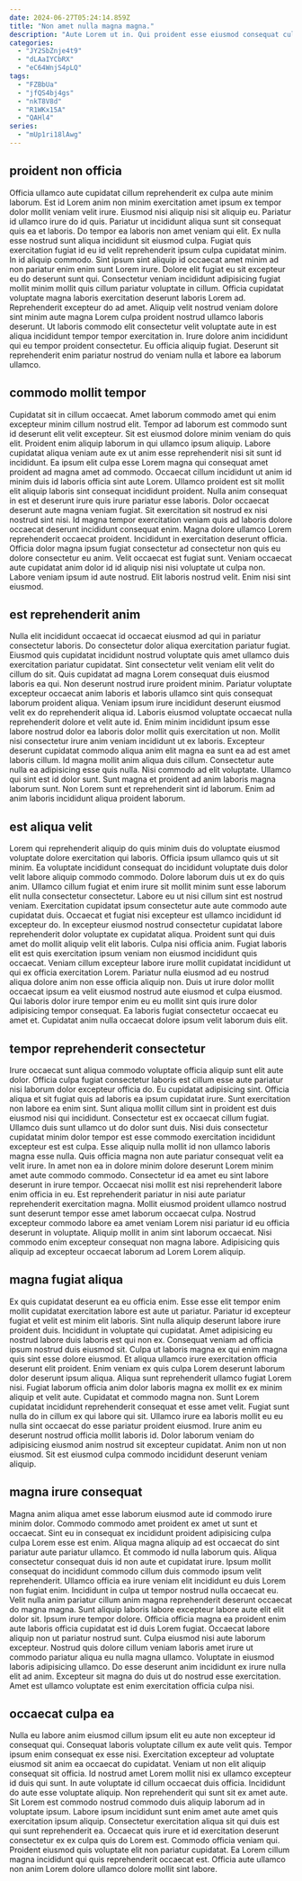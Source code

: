 ```yaml
---
date: 2024-06-27T05:24:14.859Z
title: "Non amet nulla magna magna."
description: "Aute Lorem ut in. Qui proident esse eiusmod consequat culpa et nulla tempor consequat sunt."
categories:
  - "JY2SbZnje4t9"
  - "dLAaIYCbRX"
  - "eC64WnjS4pLQ"
tags:
  - "FZBbUa"
  - "jfQS4bj4gs"
  - "nkT8V8d"
  - "R1WKx15A"
  - "QAHl4"
series:
  - "mUp1ri18lAwg"
---
```



## proident non officia

Officia ullamco aute cupidatat cillum reprehenderit ex culpa aute minim laborum. Est id Lorem anim non minim exercitation amet ipsum ex tempor dolor mollit veniam velit irure. Eiusmod nisi aliquip nisi sit aliquip eu. Pariatur id ullamco irure do id quis. Pariatur ut incididunt aliqua sunt sit consequat quis ea et laboris.
Do tempor ea laboris non amet veniam qui elit. Ex nulla esse nostrud sunt aliqua incididunt sit eiusmod culpa. Fugiat quis exercitation fugiat id eu id velit reprehenderit ipsum culpa cupidatat minim. In id aliquip commodo. Sint ipsum sint aliquip id occaecat amet minim ad non pariatur enim enim sunt Lorem irure. Dolore elit fugiat eu sit excepteur eu do deserunt sunt qui. Consectetur veniam incididunt adipisicing fugiat mollit minim mollit quis cillum pariatur voluptate in cillum.
Officia cupidatat voluptate magna laboris exercitation deserunt laboris Lorem ad. Reprehenderit excepteur do ad amet. Aliquip velit nostrud veniam dolore sint minim aute magna Lorem culpa proident nostrud ullamco laboris deserunt. Ut laboris commodo elit consectetur velit voluptate aute in est aliqua incididunt tempor tempor exercitation in. Irure dolore anim incididunt qui eu tempor proident consectetur. Eu officia aliquip fugiat. Deserunt sit reprehenderit enim pariatur nostrud do veniam nulla et labore ea laborum ullamco.

## commodo mollit tempor

Cupidatat sit in cillum occaecat. Amet laborum commodo amet qui enim excepteur minim cillum nostrud elit. Tempor ad laborum est commodo sunt id deserunt elit velit excepteur. Sit est eiusmod dolore minim veniam do quis elit. Proident enim aliquip laborum in qui ullamco ipsum aliquip. Labore cupidatat aliqua veniam aute ex ut anim esse reprehenderit nisi sit sunt id incididunt. Ea ipsum elit culpa esse Lorem magna qui consequat amet proident ad magna amet ad commodo.
Occaecat cillum incididunt ut anim id minim duis id laboris officia sint aute Lorem. Ullamco proident est sit mollit elit aliquip laboris sint consequat incididunt proident. Nulla anim consequat in est et deserunt irure quis irure pariatur esse laboris. Dolor occaecat deserunt aute magna veniam fugiat. Sit exercitation sit nostrud ex nisi nostrud sint nisi. Id magna tempor exercitation veniam quis ad laboris dolore occaecat deserunt incididunt consequat enim.
Magna dolore ullamco Lorem reprehenderit occaecat proident. Incididunt in exercitation deserunt officia. Officia dolor magna ipsum fugiat consectetur ad consectetur non quis eu dolore consectetur eu anim. Velit occaecat est fugiat sunt. Veniam occaecat aute cupidatat anim dolor id id aliquip nisi nisi voluptate ut culpa non. Labore veniam ipsum id aute nostrud. Elit laboris nostrud velit. Enim nisi sint eiusmod.

## est reprehenderit anim

Nulla elit incididunt occaecat id occaecat eiusmod ad qui in pariatur consectetur laboris. Do consectetur dolor aliqua exercitation pariatur fugiat. Eiusmod quis cupidatat incididunt nostrud voluptate quis amet ullamco duis exercitation pariatur cupidatat. Sint consectetur velit veniam elit velit do cillum do sit. Quis cupidatat ad magna Lorem consequat duis eiusmod laboris ea qui. Non deserunt nostrud irure proident minim. Pariatur voluptate excepteur occaecat anim laboris et laboris ullamco sint quis consequat laborum proident aliqua.
Veniam ipsum irure incididunt deserunt eiusmod velit ex do reprehenderit aliqua id. Laboris eiusmod voluptate occaecat nulla reprehenderit dolore et velit aute id. Enim minim incididunt ipsum esse labore nostrud dolor ea laboris dolor mollit quis exercitation ut non. Mollit nisi consectetur irure anim veniam incididunt ut ex laboris. Excepteur deserunt cupidatat commodo aliqua anim elit magna ea sunt ea ad est amet laboris cillum. Id magna mollit anim aliqua duis cillum. Consectetur aute nulla ea adipisicing esse quis nulla. Nisi commodo ad elit voluptate.
Ullamco qui sint est id dolor sunt. Sunt magna et proident ad anim laboris magna laborum sunt. Non Lorem sunt et reprehenderit sint id laborum. Enim ad anim laboris incididunt aliqua proident laborum.

## est aliqua velit

Lorem qui reprehenderit aliquip do quis minim duis do voluptate eiusmod voluptate dolore exercitation qui laboris. Officia ipsum ullamco quis ut sit minim. Ea voluptate incididunt consequat do incididunt voluptate duis dolor velit labore aliquip commodo commodo. Dolore laborum duis ut ex do quis anim. Ullamco cillum fugiat et enim irure sit mollit minim sunt esse laborum elit nulla consectetur consectetur.
Labore eu ut nisi cillum sint est nostrud veniam. Exercitation cupidatat ipsum consectetur aute aute commodo aute cupidatat duis. Occaecat et fugiat nisi excepteur est ullamco incididunt id excepteur do. In excepteur eiusmod nostrud consectetur cupidatat labore reprehenderit dolor voluptate ex cupidatat aliqua. Proident sunt qui duis amet do mollit aliquip velit elit laboris. Culpa nisi officia anim.
Fugiat laboris elit est quis exercitation ipsum veniam non eiusmod incididunt quis occaecat. Veniam cillum excepteur labore irure mollit cupidatat incididunt ut qui ex officia exercitation Lorem. Pariatur nulla eiusmod ad eu nostrud aliqua dolore anim non esse officia aliquip non. Duis ut irure dolor mollit occaecat ipsum ea velit eiusmod nostrud aute eiusmod et culpa eiusmod. Qui laboris dolor irure tempor enim eu eu mollit sint quis irure dolor adipisicing tempor consequat. Ea laboris fugiat consectetur occaecat eu amet et. Cupidatat anim nulla occaecat dolore ipsum velit laborum duis elit.

## tempor reprehenderit consectetur

Irure occaecat sunt aliqua commodo voluptate officia aliquip sunt elit aute dolor. Officia culpa fugiat consectetur laboris est cillum esse aute pariatur nisi laborum dolor excepteur officia do. Eu cupidatat adipisicing sint. Officia aliqua et sit fugiat quis ad laboris ea ipsum cupidatat irure. Sunt exercitation non labore ea enim sint. Sunt aliqua mollit cillum sint in proident est duis eiusmod nisi qui incididunt. Consectetur est ex occaecat cillum fugiat.
Ullamco duis sunt ullamco ut do dolor sunt duis. Nisi duis consectetur cupidatat minim dolor tempor est esse commodo exercitation incididunt excepteur est est culpa. Esse aliquip nulla mollit id non ullamco laboris magna esse nulla. Quis officia magna non aute pariatur consequat velit ea velit irure. In amet non ea in dolore minim dolore deserunt Lorem minim amet aute commodo commodo. Consectetur id ea amet eu sint labore deserunt in irure tempor.
Occaecat nisi mollit est nisi reprehenderit labore enim officia in eu. Est reprehenderit pariatur in nisi aute pariatur reprehenderit exercitation magna. Mollit eiusmod proident ullamco nostrud sunt deserunt tempor esse amet laborum occaecat culpa. Nostrud excepteur commodo labore ea amet veniam Lorem nisi pariatur id eu officia deserunt in voluptate. Aliquip mollit in anim sint laborum occaecat. Nisi commodo enim excepteur consequat non magna labore. Adipisicing quis aliquip ad excepteur occaecat laborum ad Lorem Lorem aliquip.

## magna fugiat aliqua

Ex quis cupidatat deserunt ea eu officia enim. Esse esse elit tempor enim mollit cupidatat exercitation labore est aute ut pariatur. Pariatur id excepteur fugiat et velit est minim elit laboris. Sint nulla aliquip deserunt labore irure proident duis. Incididunt in voluptate qui cupidatat. Amet adipisicing eu nostrud labore duis laboris est qui non ex. Consequat veniam ad officia ipsum nostrud duis eiusmod sit.
Culpa ut laboris magna ex qui enim magna quis sint esse dolore eiusmod. Et aliqua ullamco irure exercitation officia deserunt elit proident. Enim veniam ex quis culpa Lorem deserunt laborum dolor deserunt ipsum aliqua. Aliqua sunt reprehenderit ullamco fugiat Lorem nisi. Fugiat laborum officia anim dolor laboris magna ex mollit ex ex minim aliquip et velit aute. Cupidatat et commodo magna non. Sunt Lorem cupidatat incididunt reprehenderit consequat et esse amet velit.
Fugiat sunt nulla do in cillum ex qui labore qui sit. Ullamco irure ea laboris mollit eu eu nulla sint occaecat do esse pariatur proident eiusmod. Irure anim eu deserunt nostrud officia mollit laboris id. Dolor laborum veniam do adipisicing eiusmod anim nostrud sit excepteur cupidatat. Anim non ut non eiusmod. Sit est eiusmod culpa commodo incididunt deserunt veniam aliquip.

## magna irure consequat

Magna anim aliqua amet esse laborum eiusmod aute id commodo irure minim dolor. Commodo commodo amet proident ex amet ut sunt et occaecat. Sint eu in consequat ex incididunt proident adipisicing culpa culpa Lorem esse est enim. Aliqua magna aliquip ad est occaecat do sint pariatur aute pariatur ullamco. Et commodo id nulla laborum quis. Aliqua consectetur consequat duis id non aute et cupidatat irure. Ipsum mollit consequat do incididunt commodo cillum duis commodo ipsum velit reprehenderit.
Ullamco officia ea irure veniam elit incididunt eu duis Lorem non fugiat enim. Incididunt in culpa ut tempor nostrud nulla occaecat eu. Velit nulla anim pariatur cillum anim magna reprehenderit deserunt occaecat do magna magna. Sunt aliquip laboris labore excepteur labore aute elit elit dolor sit. Ipsum irure tempor dolore.
Officia officia magna ea proident enim aute laboris officia cupidatat est id duis Lorem fugiat. Occaecat labore aliquip non ut pariatur nostrud sunt. Culpa eiusmod nisi aute laborum excepteur. Nostrud quis dolore cillum veniam laboris amet irure ut commodo pariatur aliqua eu nulla magna ullamco. Voluptate in eiusmod laboris adipisicing ullamco. Do esse deserunt anim incididunt ex irure nulla elit ad anim. Excepteur sit magna do duis ut do nostrud esse exercitation. Amet est ullamco voluptate est enim exercitation officia culpa nisi.

## occaecat culpa ea

Nulla eu labore anim eiusmod cillum ipsum elit eu aute non excepteur id consequat qui. Consequat laboris voluptate cillum ex aute velit quis. Tempor ipsum enim consequat ex esse nisi. Exercitation excepteur ad voluptate eiusmod sit anim ea occaecat do cupidatat.
Veniam ut non elit aliquip consequat sit officia. Id nostrud amet Lorem mollit nisi ex ullamco excepteur id duis qui sunt. In aute voluptate id cillum occaecat duis officia. Incididunt do aute esse voluptate aliquip. Non reprehenderit qui sunt sit ex amet aute. Sit Lorem est commodo nostrud commodo duis aliquip laborum ad in voluptate ipsum. Labore ipsum incididunt sunt enim amet aute amet quis exercitation ipsum aliquip.
Consectetur exercitation aliqua sit qui duis est qui sunt reprehenderit ea. Occaecat quis irure et id exercitation deserunt consectetur ex ex culpa quis do Lorem est. Commodo officia veniam qui. Proident eiusmod quis voluptate elit non pariatur cupidatat. Ea Lorem cillum magna incididunt qui quis reprehenderit occaecat est. Officia aute ullamco non anim Lorem dolore ullamco dolore mollit sint labore.

